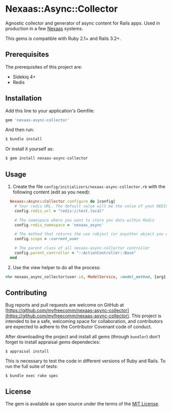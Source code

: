 # Nexaas::Async::Collector
Agnostic collector and generator of async content for Rails apps. Used in production in a few [Nexaas](www.nexaas.com) systems.

This gems is compatible with Ruby 2.1+ and Rails 3.2+.

## Prerequisites
The prerequisites of this project are:
  - Sidekiq 4+
  - Redis

## Installation
Add this line to your application's Gemfile:

```ruby
gem 'nexaas-async-collector'
```

And then run:

```bash
$ bundle install
```

Or install it yourself as:

```bash
$ gem install nexaas-async-collector
```

## Usage
1) Create the file `config/initializers/nexaas-async-collector.rb` with the following content (edit as you need):

```ruby
  Nexaas::Async::Collector.configure do |config|
    # Your redis URL. The default value will be the value of yout REDIS_URL env var
    config.redis_url = "redis://test.local"

    # The namespace where you want to store you data within Redis
    config.redis_namespace = 'nexaas_async'

    # The method that returns the use robject (or anyother object you want. It must respond to id method)
    config.scope = :current_user

    # The parent class of all nexaas-async-collector controller
    config.parent_controller = "::ActionController::Base"
  end
```

2) Use the view helper to do all the process:

```ruby
<%= nexaas_async_collector(user.id, ModelService, :model_method, [arg1, arg2]) %>
```

## Contributing
Bug reports and pull requests are welcome on GitHub at [https://github.com/myfreecomm/nexaas-async-collector](https://github.com/myfreecomm/nexaas-async-collector). This project is intended to be a safe, welcoming space for collaboration, and contributors are expected to adhere to the Contributor Covenant code of conduct.

After downloading the project and install all gems (through `bundler`) don't forget to install appraisal gems dependecies:

```
$ appraisal install
```

This is necessary to test the code in different versions of Ruby and Rails. To run the full suite of tests:

```
$ bundle exec rake spec
```

## License
The gem is available as open source under the terms of the [MIT License](http://opensource.org/licenses/MIT).
